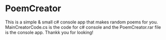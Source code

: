 # PoemCreator
This is a simple &amp; small c# console app that makes random poems for you.
MainCreatorCode.cs is the code for c# console and the PoemCreator.rar file is the console app.
Thankk you for looking!
